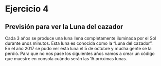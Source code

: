 # Ejercicio 4

## Previsión para ver la Luna del cazador

Cada 3 años se produce una luna llena completamente iluminada por el Sol durante unos minutos. Esta luna es conocida como la “Luna del cazador”. En el año 2017 se pudo ver esta luna el 5 de octubre y mucha gente se la perdió. Para que no nos pase los siguientes años vamos a crear un código que muestre en consola cuándo serán las 15 próximas lunas.
